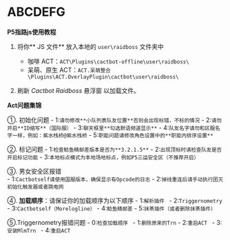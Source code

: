 # ABCDEFG

**P5指路js使用教程**
 
1. 将你** JS 文件** 放入本地的 `user\raidboss` 文件夹中
    - 咖啡 ACT：`ACT\Plugins\cactbot-offline\user\raidboss\`
    - 呆萌、原生 ACT：`ACT.呆萌整合\Plugins\ACT.OverlayPlugin\cactbot\user\raidboss\`

2. 刷新 _Cactbot Raidboss_ 悬浮窗 以加载文件。

**Act问题集锦**

①. 初始化问题
    - 1:`请勿修改**小队列表队友位置**否则会出现标错，不标的情况`
    - 2:`请勿开启**ID缩写**（国际服）`
    - 3:`聊天框里**勾选默语频道显示**`
    - 4:`队友名字请勿和区服名字一样，例如：紫水栈桥@紫水栈桥`
    - 5:`职能问题请修改角色设置中的**职能内排序设置**`

②. 标记问题
    - 1:`检查鲶鱼精邮差版本是否为**3.2.1.5**`
    - 2:`出现顶标时请检查队友是否开启标记功能`
    - 3:`本地标点模式为本地场地标点，例如P5三运安全区（不推荐开启）`

③. 男女安全区报错  
    - 1:`Cactbotself请使用国服版本，确保显示有Opcode的日志`
    - 2:`掉线重连后请手动执行团灭初始化触发器或者跳电网`

④. **加载顺序**：请保证你的加载顺序为以下顺序
    - 1:`解析插件 `
    - 2:`Triggernometry`
    - 3:`Cactbotself（Morelogline）`
    - 4:`鲶鱼精邮差`
    - 5:`抹茶插件（或者删除抹茶插件）`

⑤.Triggernometry报错问题
    - 0:`检查加载顺序 `
    - 1:`删除原来的Trn`
    - 2:`重启ACT `
    - 3:`安装MlmTrn `
    - 4:`重启ACT `



